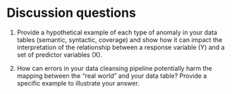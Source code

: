# Discussion questions

1. Provide a hypothetical example of each type of anomaly in your data tables (semantic, syntactic, coverage) and show how it can impact the interpretation of the relationship between a response variable (Y) and a set of predictor variables (X). 

2. How can errors in your data cleansing pipeline potentially harm the mapping between the “real world” and your data table? Provide a specific example to illustrate your answer.
